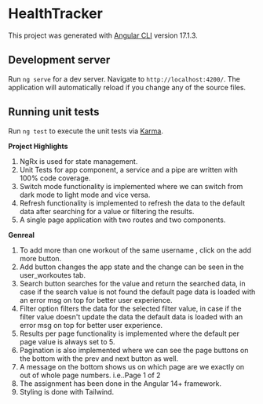 # HealthTracker

This project was generated with [Angular CLI](https://github.com/angular/angular-cli) version 17.1.3.

## Development server

Run `ng serve` for a dev server. Navigate to `http://localhost:4200/`. The application will automatically reload if you change any of the source files.

## Running unit tests

Run `ng test` to execute the unit tests via [Karma](https://karma-runner.github.io).

**Project Highlights**

1. NgRx is used for state management.
2. Unit Tests for app component, a service and a pipe are written with 100% code coverage.
3. Switch mode functionality is implemented where we can switch from dark mode to light mode and vice versa.
4. Refresh functionality is implemented to refresh the data to the default data after searching for a value or filtering the results.
5. A single page application with two routes and two components.

**Genreal**

1. To add more than one workout of the same username , click on the add more button.
2. Add button changes the app state and the change can be seen in the user_workoutes tab.
3. Search button searches for the value and return the searched data, in case if the search value is not found the default page data is loaded with an error msg on top for better user experience.
4. Filter option filters the data for the selected filter value, in case if the filter value doesn't update the data the default data is loaded with an error msg on top for better user experience.
5. Results per page functionality is implemented where the default per page value is always set to 5.
6. Pagination is also implemented where we can see the page buttons on the bottom with the prev and next button as well.
7. A message on the bottom shows us on which page are we exactly on out of whole page numbers.
   i.e..Page 1 of 2
8. The assignment has been done in the Angular 14+ framework.
9. Styling is done with Tailwind.
